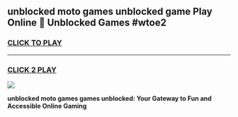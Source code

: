 
## unblocked moto games unblocked game Play Online 👋 Unblocked Games #wtoe2
<h3>
<a href="https://premium.freeplayer.one?title=unblocked_moto_games&ref=21F">CLICK TO PLAY</a></h3>
<hr>

<h3>
<a href="https://premium.freeplayer.one?title=unblocked_moto_games&ref=21F">CLICK 2 PLAY</a>
  
</h3>

<a href="https://premium.freeplayer.one?title=unblocked_moto_games&ref=21F/"><img src="https://clearcache.store/games.png"></a>


**unblocked moto games games unblocked: Your Gateway to Fun and Accessible Online Gaming**
